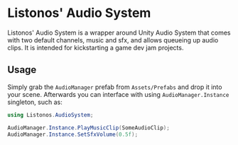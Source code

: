 # Listonos' Audio System

Listonos' Audio System is a wrapper around Unity Audio System that comes with two default channels, music and sfx, and allows queueing up audio clips. It is intended for kickstarting a game dev jam projects.

## Usage

Simply grab the `AudioManager` prefab from `Assets/Prefabs` and drop it into your scene. Afterwards you can interface with using `AudioManager.Instance` singleton, such as:

```C#
using Listonos.AudioSystem;

AudioManager.Instance.PlayMusicClip(SomeAudioClip);
AudioManager.Instance.SetSfxVolume(0.5f);
```